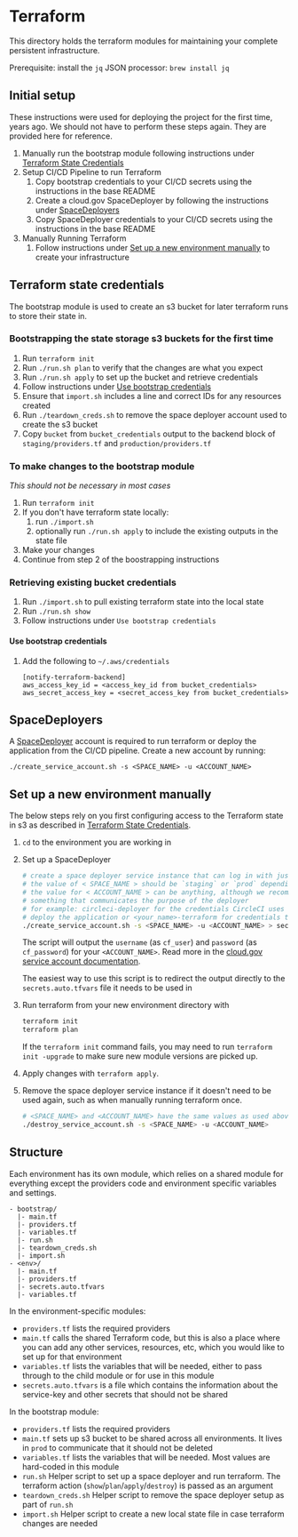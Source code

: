 # Terraform

This directory holds the terraform modules for maintaining your complete persistent infrastructure.

Prerequisite: install the `jq` JSON processor: `brew install jq`

## Initial setup

These instructions were used for deploying the project for the first time, years ago. We should not have to perform these steps again. They are provided here for reference.

1. Manually run the bootstrap module following instructions under [Terraform State Credentials](#terraform-state-credentials)
1. Setup CI/CD Pipeline to run Terraform
    1. Copy bootstrap credentials to your CI/CD secrets using the instructions in the base README
    1. Create a cloud.gov SpaceDeployer by following the instructions under [SpaceDeployers](#spacedeployers)
    1. Copy SpaceDeployer credentials to your CI/CD secrets using the instructions in the base README
1. Manually Running Terraform
    1. Follow instructions under [Set up a new environment manually](#set-up-a-new-environment-manually) to create your infrastructure

## Terraform state credentials

The bootstrap module is used to create an s3 bucket for later terraform runs to store their state in.

### Bootstrapping the state storage s3 buckets for the first time

1. Run `terraform init`
1. Run `./run.sh plan` to verify that the changes are what you expect
1. Run `./run.sh apply` to set up the bucket and retrieve credentials
1. Follow instructions under [Use bootstrap credentials](#use-bootstrap-credentials)
1. Ensure that `import.sh` includes a line and correct IDs for any resources created
1. Run `./teardown_creds.sh` to remove the space deployer account used to create the s3 bucket
1. Copy `bucket` from `bucket_credentials` output to the backend block of `staging/providers.tf` and `production/providers.tf`

### To make changes to the bootstrap module

*This should not be necessary in most cases*

1. Run `terraform init`
1. If you don't have terraform state locally:
    1. run `./import.sh`
    1. optionally run `./run.sh apply` to include the existing outputs in the state file
1. Make your changes
1. Continue from step 2 of the boostrapping instructions

### Retrieving existing bucket credentials

1. Run `./import.sh` to pull existing terraform state into the local state
1. Run `./run.sh show`
1. Follow instructions under `Use bootstrap credentials`

#### Use bootstrap credentials

1. Add the following to `~/.aws/credentials`
    ```
    [notify-terraform-backend]
    aws_access_key_id = <access_key_id from bucket_credentials>
    aws_secret_access_key = <secret_access_key from bucket_credentials>
    ```

## SpaceDeployers

A [SpaceDeployer](https://cloud.gov/docs/services/cloud-gov-service-account/) account is required to run terraform or
deploy the application from the CI/CD pipeline. Create a new account by running:

`./create_service_account.sh -s <SPACE_NAME> -u <ACCOUNT_NAME>`

## Set up a new environment manually

The below steps rely on you first configuring access to the Terraform state in s3 as described in [Terraform State Credentials](#terraform-state-credentials).

1. `cd` to the environment you are working in

1. Set up a SpaceDeployer
    ```bash
    # create a space deployer service instance that can log in with just a username and password
    # the value of < SPACE_NAME > should be `staging` or `prod` depending on where you are working
    # the value for < ACCOUNT_NAME > can be anything, although we recommend
    # something that communicates the purpose of the deployer
    # for example: circleci-deployer for the credentials CircleCI uses to
    # deploy the application or <your_name>-terraform for credentials to run terraform manually
    ./create_service_account.sh -s <SPACE_NAME> -u <ACCOUNT_NAME> > secrets.auto.tfvars
    ```

    The script will output the `username` (as `cf_user`) and `password` (as `cf_password`) for your `<ACCOUNT_NAME>`. Read more in the [cloud.gov service account documentation](https://cloud.gov/docs/services/cloud-gov-service-account/).

    The easiest way to use this script is to redirect the output directly to the `secrets.auto.tfvars` file it needs to be used in

1. Run terraform from your new environment directory with
    ```bash
    terraform init
    terraform plan
    ```

    If the `terraform init` command fails, you may need to run `terraform init -upgrade` to make sure new module versions are picked up.

1. Apply changes with `terraform apply`.

1. Remove the space deployer service instance if it doesn't need to be used again, such as when manually running terraform once.
    ```bash
    # <SPACE_NAME> and <ACCOUNT_NAME> have the same values as used above.
    ./destroy_service_account.sh -s <SPACE_NAME> -u <ACCOUNT_NAME>
    ```

## Structure

Each environment has its own module, which relies on a shared module for everything except the providers code and environment specific variables and settings.

```
- bootstrap/
  |- main.tf
  |- providers.tf
  |- variables.tf
  |- run.sh
  |- teardown_creds.sh
  |- import.sh
- <env>/
  |- main.tf
  |- providers.tf
  |- secrets.auto.tfvars
  |- variables.tf
```

In the environment-specific modules:
- `providers.tf` lists the required providers
- `main.tf` calls the shared Terraform code, but this is also a place where you can add any other services, resources, etc, which you would like to set up for that environment
- `variables.tf` lists the variables that will be needed, either to pass through to the child module or for use in this module
- `secrets.auto.tfvars` is a file which contains the information about the service-key and other secrets that should not be shared

In the bootstrap module:
- `providers.tf` lists the required providers
- `main.tf` sets up s3 bucket to be shared across all environments. It lives in `prod` to communicate that it should not be deleted
- `variables.tf` lists the variables that will be needed. Most values are hard-coded in this module
- `run.sh` Helper script to set up a space deployer and run terraform. The terraform action (`show`/`plan`/`apply`/`destroy`) is passed as an argument
- `teardown_creds.sh` Helper script to remove the space deployer setup as part of `run.sh`
- `import.sh` Helper script to create a new local state file in case terraform changes are needed
